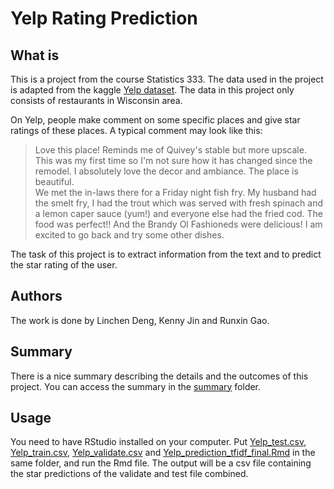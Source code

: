 # Yelp Rating Prediction

## What is
This is a project from the course Statistics 333. The data used in the project is adapted from the kaggle [Yelp dataset](https://www.kaggle.com/yelp-dataset/yelp-dataset). The data in this project only consists of restaurants in Wisconsin area.

On Yelp, people make comment on some specific places and give star ratings of these places. A typical comment may look like this:

> Love this place! Reminds me of Quivey's stable but more upscale. This was my first time so I'm not sure how it has changed since the remodel. I absolutely love the decor and ambiance. The place is beautiful.   
We met the in-laws there for a Friday night fish fry. My husband had the smelt fry, I had the trout which was served with fresh spinach and a lemon caper sauce (yum!) and everyone else had the fried cod. The food was perfect!! And the Brandy Ol Fashioneds were delicious! 
I am excited to go back and try some other dishes.

The task of this project is to extract information from the text and to predict the star rating of the user.

## Authors
The work is done by Linchen Deng, Kenny Jin and Runxin Gao.

## Summary
There is a nice summary describing the details and the outcomes of this project. You can access the summary in the [summary](summary/) folder.

## Usage
You need to have RStudio installed on your computer. Put [Yelp_test.csv](Yelp_test.csv), [Yelp_train.csv](Yelp_train.csv), [Yelp_validate.csv](Yelp_train.csv) and [Yelp_prediction_tfidf_final.Rmd](Yelp_prediction_tfidf_final.Rmd) in the same folder, and run the Rmd file. The output will be a csv file containing the star predictions of the validate and test file combined.